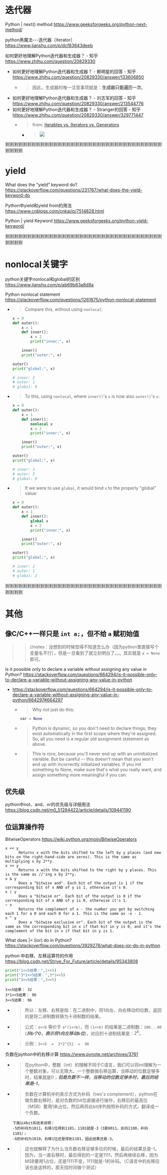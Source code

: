 
# 迭代器

Python | next() method https://www.geeksforgeeks.org/python-next-method/

python黑魔法---迭代器（iterator） https://www.jianshu.com/p/dcf83643deeb

如何更好地理解Python迭代器和生成器？ - 知乎 https://www.zhihu.com/question/20829330
- 如何更好地理解Python迭代器和生成器？ - 赖明星的回答 - 知乎 https://www.zhihu.com/question/20829330/answer/133606850
  * > 因此，生成器的唯一注意事项就是：**生成器只能遍历一次**。
- 如何更好地理解Python迭代器和生成器？ - 刘志军的回答 - 知乎 https://www.zhihu.com/question/20829330/answer/213544776
- 如何更好地理解Python迭代器和生成器？ - Stranger的回答 - 知乎 https://www.zhihu.com/question/20829330/answer/329771447
  * > from: [Iterables vs. Iterators vs. Generators](https://nvie.com/posts/iterators-vs-generators/)
    + > ![](https://pic4.zhimg.com/80/v2-95b4076d30e55da078045cdade28cea3_1440w.jpg)

:u5272::u5272::u5272::u5272::u5272::u5272::u5272::u5272::u5272::u5272::u5272::u5272::u5272::u5272::u5272::u5272::u5272::u5272::u5272::u5272::u5272::u5272::u5272::u5272::u5272::u5272::u5272::u5272::u5272::u5272::u5272::u5272::u5272::u5272::u5272::u5272::u5272::u5272::u5272::u5272:

# yield

What does the “yield” keyword do? https://stackoverflow.com/questions/231767/what-does-the-yield-keyword-do

Python中yield和yield from的用法 https://www.cnblogs.com/cnkai/p/7514828.html

Python | yield Keyword https://www.geeksforgeeks.org/python-yield-keyword/

:u5272::u5272::u5272::u5272::u5272::u5272::u5272::u5272::u5272::u5272::u5272::u5272::u5272::u5272::u5272::u5272::u5272::u5272::u5272::u5272::u5272::u5272::u5272::u5272::u5272::u5272::u5272::u5272::u5272::u5272::u5272::u5272::u5272::u5272::u5272::u5272::u5272::u5272::u5272::u5272:

# nonlocal关键字

python关键字nonlocal和global的区别 https://www.jianshu.com/p/ab69b83a8d8a

Python nonlocal statement https://stackoverflow.com/questions/1261875/python-nonlocal-statement
- > Compare this, without using `nonlocal`:
  ```py
  x = 0
  def outer():
      x = 1
      def inner():
          x = 2
          print("inner:", x)

      inner()
      print("outer:", x)

  outer()
  print("global:", x)

  # inner: 2
  # outer: 1
  # global: 0
  ```
- > To this, using `nonlocal`, where `inner()`'s `x` is now also `outer()`'s `x`:
  ```py
  x = 0
  def outer():
      x = 1
      def inner():
          nonlocal x
          x = 2
          print("inner:", x)

      inner()
      print("outer:", x)

  outer()
  print("global:", x)

  # inner: 2
  # outer: 2
  # global: 0
  ```
- > If we were to use `global`, it would bind `x` to the properly "global" value:
  ```py
  x = 0
  def outer():
      x = 1
      def inner():
          global x
          x = 2
          print("inner:", x)

      inner()
      print("outer:", x)

  outer()
  print("global:", x)

  # inner: 2
  # outer: 1
  # global: 2
  ```

:u5272::u5272::u5272::u5272::u5272::u5272::u5272::u5272::u5272::u5272::u5272::u5272::u5272::u5272::u5272::u5272::u5272::u5272::u5272::u5272::u5272::u5272::u5272::u5272::u5272::u5272::u5272::u5272::u5272::u5272::u5272::u5272::u5272::u5272::u5272::u5272::u5272::u5272::u5272::u5272:

# 其他

## 像C/C++一样只是 `int a;`，但不给 `a` 赋初始值
>> //notes：没想到的时候觉得不知道怎么办（因为python里直接写个变量名不行），但是一旦看到了就立刻明白了。。。其实就是 `a = None` 即可。

Is it possible only to declare a variable without assigning any value in Python? https://stackoverflow.com/questions/664294/is-it-possible-only-to-declare-a-variable-without-assigning-any-value-in-python
- https://stackoverflow.com/questions/664294/is-it-possible-only-to-declare-a-variable-without-assigning-any-value-in-python/664297#664297
  * > Why not just do this:
    ```py
    var = None
    ```
  * > Python is dynamic, so you don't need to declare things; they exist automatically in the first scope where they're assigned. So, all you need is a regular old assignment statement as above.
  * > This is nice, because you'll never end up with an uninitialized variable. But be careful -- this doesn't mean that you won't end up with incorrectly initialized variables. If you init something to None, make sure that's what you really want, and assign something more meaningful if you can.

## 优先级

python中not、and、or的优先级与详细用法 https://blog.csdn.net/m0_51284422/article/details/109441190

## 位运算操作符

BitwiseOperators https://wiki.python.org/moin/BitwiseOperators
```console
x << y
      Returns x with the bits shifted to the left by y places (and new bits on the right-hand-side are zeros). This is the same as multiplying x by 2**y.
x >> y
      Returns x with the bits shifted to the right by y places. This is the same as //'ing x by 2**y.
x & y
      Does a "bitwise and". Each bit of the output is 1 if the corresponding bit of x AND of y is 1, otherwise it's 0.
x | y
      Does a "bitwise or". Each bit of the output is 0 if the corresponding bit of x AND of y is 0, otherwise it's 1.
~ x
      Returns the complement of x - the number you get by switching each 1 for a 0 and each 0 for a 1. This is the same as -x - 1.
x ^ y
      Does a "bitwise exclusive or". Each bit of the output is the same as the corresponding bit in x if that bit in y is 0, and it's the complement of the bit in x if that bit in y is 1.
```

What does |= (ior) do in Python? https://stackoverflow.com/questions/3929278/what-does-ior-do-in-python

python 中右移、左移运算符的作用 https://blog.csdn.net/Strive_For_Future/article/details/95343808
```py
print("1<<5结果：",1<<5)
print("3*1<<5结果：",3*1<<5)
print("3<<5结果：",3<<5)
```
```console
1<<5结果： 32
3*1<<5结果： 96
3<<5结果： 96
```
- > 所以：左移、右移是指：在二进制中，将1向左、向右移动的位数，返回的是将二进制数转换为十进制数的结果。
- > 公式：`a<<b` 等价于 `a*(1<<b)`，而 `(1<<b)` 的结果是二进制数：`100...00` (***共b个0，表示将1向左移动b位***)，对应的十进制结果是：$2^{b}$。
- > 示例：`3<<5  =  3*2^{5}  =  96`

负数在python中的右移计算 https://www.pynote.net/archives/3761
- > 在python中，整数（int）的理解不同于C语言，我们可以将int理解为一个整数对象，可以无限大。一个整数做右移运算，当移动的位数足够多时，结果就是0；***但是负数不一样，当移动的位数足够多时，最后的结果是-1***。
- > 负数在计算机中的表示方式为补码（two's complement），python在做负数右移时，是对负数的bit位直接进行操作，右移后的最高位（MSB）要用1来占位，然后再将此bit序列按照补码的方式，翻译成一个负数。
  ```console
  下面以4bit系统来说明：
  -5的补码为1011，右移1位得到1101，1101就是-3（3是0011，反码1100，补码1101）；
  -6的补码为1010，右移1位还是得到1101，因此结果还是-3。
  ```
- > 这也就解释了为什么当负数右移足够多位的时候，最后的结果总是-1。因为，当一直右移时，最后得到的一定是1111，然后再继续右移，因为MSB要用1占位，还是1111不变，1111就是-1的补码。（C语言中的右移应该也是这样的，那天找时间做个测试）
